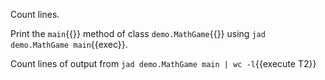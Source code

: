 Count lines.

Print the `main`{{}} method of class `demo.MathGame`{{}} using `jad demo.MathGame main`{{exec}}.

Count lines of output from `jad demo.MathGame main | wc -l`{{execute T2}}
